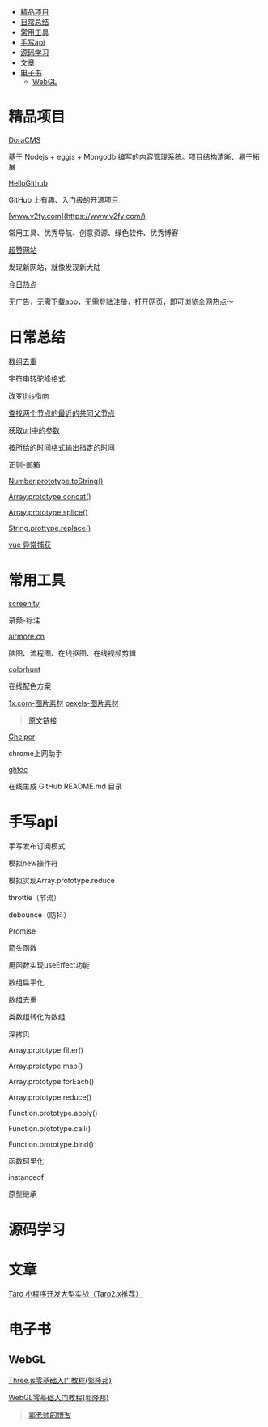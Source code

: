 * [精品项目](#精品项目)
* [日常总结](#日常总结)
* [常用工具](#常用工具)
* [手写api](#手写api)
* [源码学习](#源码学习)
* [文章](#文章)
* [电子书](#电子书)
   * [WebGL](#webgl)
# 精品项目

[DoraCMS](https://github.com/doramart/DoraCMS)

基于 Nodejs + eggjs + Mongodb 编写的内容管理系统。项目结构清晰、易于拓展

[HelloGithub](https://github.com/521xueweihan/HelloGitHub)

GitHub 上有趣、入门级的开源项目

[www.v2fy.com](https://www.v2fy.com/)

常用工具、优秀导航、创意资源、绿色软件、优秀博客

[超赞网站](https://github.com/zhaoolee/SuperWeb)

发现新网站，就像发现新大陆

[今日热点](https://tophub.today/)

无广告，无需下载app，无需登陆注册，打开网页，即可浏览全网热点～

# 日常总结

[数组去重](docs/Code/README.md#数组去重)

[字符串转驼峰格式](docs/Code/README.md#字符串转驼峰格式)

[改变this指向](docs/Code/README.md#改变this指向)

[查找两个节点的最近的共同父节点](docs/Code/README.md#查找两个节点的最近的共同父节点)

[获取url中的参数](docs/Code/README.md#获取url中的参数)

[按所给的时间格式输出指定的时间](docs/Code/README.md#按所给的时间格式输出指定的时间)

[正则-邮箱](docs/RegEx/README.md#isAvailableEmail)

[Number.prototype.toString()](docs/Code/number_tostring.md)

[Array.prototype.concat()](docs/Code/array_concat.md)

[Array.prototype.splice()](docs/Code/array_splice.md)

[String.prottype.replace()](docs/Code/string_replace.md)

[vue 异常捕获](docs/Vue/errorHander.md)

# 常用工具

[screenity](https://github.com/alyssaxuu/screenity)

录频-标注

[airmore.cn](https://airmore.cn)

脑图、流程图、在线抠图、在线视频剪辑

[colorhunt](https://colorhunt.co/)

在线配色方案

[1x.com-图片素材](https://1x.com/photos)
[pexels-图片素材](www.pexels.com)

> [原文链接](https://juejin.cn/post/6844904104150433799)

[Ghelper](http://googlehelper.net/)

chrome上网助手

[ghtoc](https://sleepeatcode.com/ghtoc)

在线生成 GitHub README.md 目录


# 手写api

手写发布订阅模式

模拟new操作符

模拟实现Array.prototype.reduce

throttle（节流）

debounce（防抖）

Promise

箭头函数

用函数实现useEffect功能

数组扁平化

数组去重

类数组转化为数组

深拷贝

Array.prototype.filter()

Array.prototype.map()

Array.prototype.forEach()

Array.prototype.reduce()

Function.prototype.apply()

Function.prototype.call()

Function.prototype.bind()

函数珂里化

instanceof

原型继承

# 源码学习

# 文章

[Taro 小程序开发大型实战（Taro2.x推荐）](https://mp.weixin.qq.com/s/psaWuq6MzwJwXdkhoga0Ag)

# 电子书

## WebGL
[Three.js零基础入门教程(郭隆邦)](http://www.yanhuangxueyuan.com/Three.js/)

[WebGL零基础入门教程(郭隆邦)](http://www.yanhuangxueyuan.com/WebGL/)

> [郭老师的博客](http://www.yanhuangxueyuan.com/)

